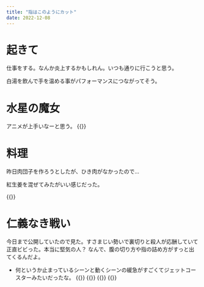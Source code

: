 ```yaml
---
title: "指はこのようにカット"
date: 2022-12-08
---
```



# 起きて
仕事をする。なんか炎上するかもしれん。いつも通りに行こうと思う。

白湯を飲んで手を温める事がパフォーマンスにつながってそう。
# 水星の魔女
アニメが上手いなーと思う。
{{<tweet user="dango_bot" id="1600788915610619904">}}

# 料理
昨日肉団子を作ろうとしたが、ひき肉がなかったので...

紅生姜を混ぜてみたがいい感じだった。

{{<tweet user="dango_bot" id="1600827293697421313">}}

# 仁義なき戦い
今日まで公開していたので見た。すさまじい勢いで裏切りと殺人が応酬していて正直ビビった。本当に堅気の人？
なんで、腹の切り方や指の詰め方がすっと出てくるんだよ。

- 何というか止まっているシーンと動くシーンの緩急がすごくてジェットコースターみたいだったな。
{{<tweet user="dango_bot" id="1600856161204736000">}}
{{<tweet user="dango_bot" id="1600857350621237249">}}
{{<tweet user="dango_bot" id="1600868178703572992">}}
{{<tweet user="dango_bot" id="1600869505214709760">}}